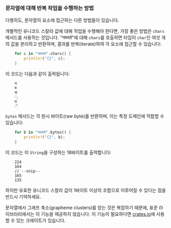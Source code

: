 ### 문자열에 대해 반복 작업을 수행하는 방법

다행히도, 문자열의 요소에 접근하는 다른 방법들이 있습니다.

개별적인 유니코드 스칼라 값에 대해 작업을 수행해야 한다면, 가장 좋은 방법은 `chars` 메서드를 사용하는 것입니다. "नमस्ते"에 대해 `chars`를 호출하면 타입이 `char`인 여섯 개의 값을 분리하고 반환하며, 결과를 반복(iterate)하여 각 요소에 접근할 수 있습니다:

```rust
    for c in "नमस्ते".chars() {
        println!("{}", c);
    }
```

이 코드는 다음과 같이 출력됩니다:

```text
    न
    म
    स
    ्
    त
    े
```

`bytes` 메서드는 각 원시 바이트(raw byte)를 반환하며, 이는 특정 도메인에 적합할 수 있습니다:

```rust
    for b in "नमस्ते".bytes() {
        println!("{}", b);
    }
```

이 코드는 이 `String`을 구성하는 18바이트를 출력합니다:

```text
    224
    164
    // --snip--
    165
    135
```

하지만 유효한 유니코드 스칼라 값이 1바이트 이상의 조합으로 이루어질 수 있다는 점을 반드시 기억하세요.

문자열에서 그래프 축소(grapheme clusters)를 얻는 것은 복잡하기 때문에, 표준 라이브러리에서는 이 기능을 제공하지 않습니다. 이 기능이 필요하다면 [crates.io](https://crates.io)에 사용할 수 있는 크레이트가 있습니다.
